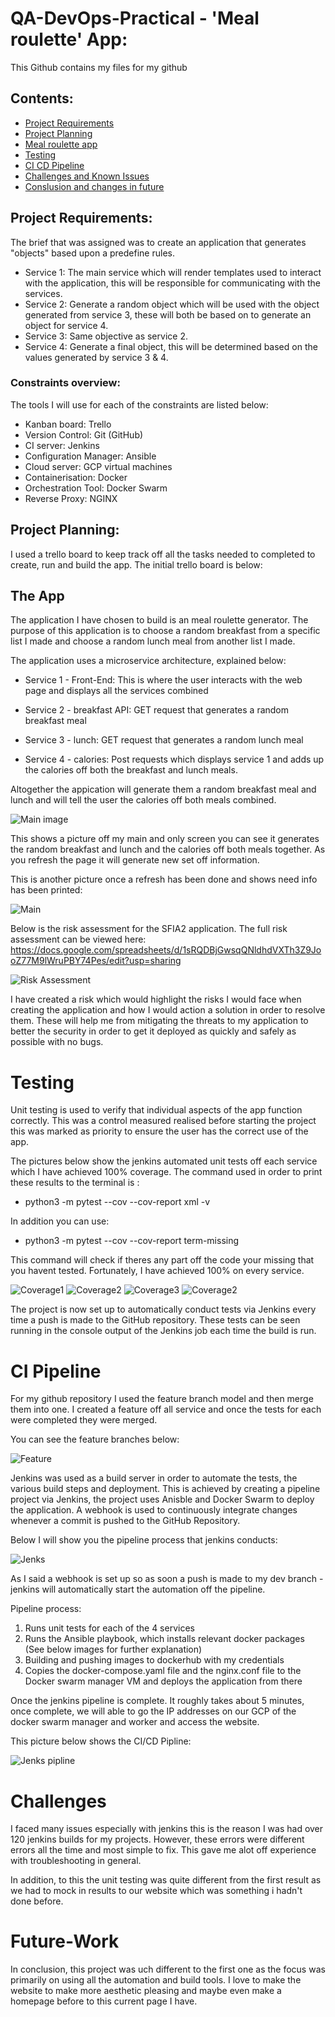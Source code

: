 # QA-DevOps-Practical - 'Meal roulette' App:  
This Github contains my files for my github

## Contents:
* [Project Requirements](#Project-Requirements)
* [Project Planning](#Project-Planning)
* [Meal roulette app](#The-App)
* [Testing](#Testing)
* [CI CD Pipeline](#CI-CD-Pipeline)
* [Challenges and Known Issues](#Challenges)
* [Conslusion and changes in future ](#Future-Work)

## Project Requirements:

The brief that was assigned was to create an application that generates "objects" based upon a predefine rules.
* Service 1: The main service which will render templates used to interact with the application, this will be responsible for communicating with the services.
* Service 2: Generate a random object which will be used with the object generated from service 3, these will both be based on to generate an object for service 4.
* Service 3: Same objective as service 2.
* Service 4: Generate a final object, this will be determined based on the values generated by service 3 & 4.

### Constraints overview:
The tools I will use for each of the constraints are listed below:

* Kanban board: Trello
* Version Control: Git (GitHub) 
* CI server: Jenkins
* Configuration Manager: Ansible
* Cloud server: GCP virtual machines
* Containerisation: Docker
* Orchestration Tool: Docker Swarm
* Reverse Proxy: NGINX

## Project Planning:  
I used a trello board to keep track off all the tasks needed to completed to create, run and build the app. The initial trello board is below:




## The App
The application I have chosen to build is an meal roulette generator.
The purpose of this application is to choose a random breakfast from a specific list I made and choose a random lunch meal from another list I made.
  
The application uses a microservice architecture, explained below:
* Service 1 - Front-End: This is where the user interacts with the web page and displays all the services combined

* Service 2 - breakfast API: GET request that generates a random breakfast meal

* Service 3 - lunch: GET request that generates a random lunch meal

* Service 4 - calories: Post requests which displays service 1 and adds up the calories off both the breakfast and lunch meals.

Altogether the appication will generate them a random breakfast meal and lunch and will tell the user the calories off both meals combined. 

![Main image](https://github.com/Abdulbutt786/QA-project2/blob/e107eab3bfc11741f5756231888dee417807a04d/images/Mainpage2.png)

This shows a picture off my main and only screen you can see it generates the random breakfast and lunch and the calories off both meals together. As you refresh the page it will generate new set off information. 

This is another picture once a refresh has been done and shows need info has been printed: 

![Main](https://github.com/Abdulbutt786/QA-project2/blob/6a4e281a39b12e2baaa21d0b1dc698c5bb4cf040/images/Mainpage.png)



Below is the risk assessment for the SFIA2 application. The full risk assessment can be viewed here: https://docs.google.com/spreadsheets/d/1sRQDBjGwsqQNldhdVXTh3Z9JooZ77M9lWruPBY74Pes/edit?usp=sharing

![Risk Assessment](https://github.com/Abdulbutt786/QA-project2/blob/81eafc86dad3959b2da915704978bc61e320a81f/images/risk%20assesment.png)

I have created a risk which would highlight the risks I would face when creating the application and how I would action a solution in order to resolve them. These will help me from mitigating the threats to my application to better the security in order to get it deployed as quickly and safely as possible with no bugs.

# Testing

Unit testing is used to verify that individual aspects of the app function correctly. This was a control measured realised before starting the project this was marked as priority to ensure the user has the correct use of the app.

The pictures below show the jenkins automated unit tests off each service which I have achieved 100% coverage. The command used in order to print these results to the terminal is : 

* python3 -m pytest --cov --cov-report xml -v

In addition you can use:

* python3 -m pytest --cov --cov-report term-missing

This command will check if theres any part off the code your missing that you havent tested. Fortunately, I have achieved 100% on every service.



![Coverage1](https://github.com/Abdulbutt786/QA-project2/blob/81eafc86dad3959b2da915704978bc61e320a81f/images/service1.png)
![Coverage2](https://github.com/Abdulbutt786/QA-project2/blob/81eafc86dad3959b2da915704978bc61e320a81f/images/serrvice2.png)
![Coverage3](https://github.com/Abdulbutt786/QA-project2/blob/81eafc86dad3959b2da915704978bc61e320a81f/images/service3.png)
![Coverage2](https://github.com/Abdulbutt786/QA-project2/blob/81eafc86dad3959b2da915704978bc61e320a81f/images/service4.png)

The project is now set up to automatically conduct tests via Jenkins every time a push is made to the GitHub repository. These tests can be seen running in the console output of the Jenkins job each time the build is run.

# CI Pipeline

For my github repository I used the feature branch model and then merge them into one. I created a feature off all service and once the tests for each were completed they were merged. 

You can see the feature branches below:

![Feature](https://github.com/Abdulbutt786/QA-project2/blob/19bbc1c07d0204afbc3602b0fa29685fffb880b3/images/Branches.png)

Jenkins was used as a build server in order to automate the tests, the various build steps and deployment. This is achieved by creating a pipeline project via Jenkins, the project uses Anisble and Docker Swarm to deploy the application. A webhook is used to continuously integrate changes whenever a commit is pushed to the GitHub Repository.  

Below I will show you the pipeline process that jenkins conducts: 

![Jenks](https://github.com/Abdulbutt786/QA-project2/blob/19bbc1c07d0204afbc3602b0fa29685fffb880b3/images/Jenkins%20build.png)

As I said a webhook is set up so as soon a push is made to my dev branch - jenkins will automatically start the automation off the pipeline.

Pipeline process:

1. Runs unit tests for each of the 4 services
2. Runs the Ansible playbook, which installs relevant docker packages (See below images for further explanation)
3. Building and pushing images to dockerhub with my credentials
4. Copies the docker-compose.yaml file and the nginx.conf file to the Docker swarm manager VM and deploys the application from there

Once the jenkins pipeline is complete. It roughly takes about 5 minutes, once complete, we will able to go the IP addresses on our GCP of the docker swarm manager and worker and access the website. 

This picture below shows the CI/CD Pipline:

![Jenks pipline](https://github.com/Abdulbutt786/QA-project2/blob/19bbc1c07d0204afbc3602b0fa29685fffb880b3/images/Pipline.png)

# Challenges

I faced many issues especially with jenkins this is the reason I was had over 120 jenkins builds for my projects. However, these errors were different errors all the time and most simple to fix. This gave me alot off experience with troubleshooting in general. 

In addition, to this the unit testing was quite different from the first result as we had to mock in results to our website which was something i hadn't done before. 

# Future-Work

In conclusion, this project was uch different to the first one as the focus was primarily on using all the automation and build tools. I love to make the website to make more aesthetic pleasing and maybe even make a homepage before to this current page I have. 